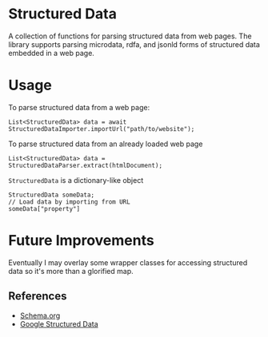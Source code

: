 # Structured Data
A collection of functions for parsing structured data from web pages. The library supports parsing
microdata, rdfa, and jsonld forms of structured data embedded in a web page.

# Usage
To parse structured data from a web page:
```
List<StructuredData> data = await StructuredDataImporter.importUrl("path/to/website");
```

To parse structured data from an already loaded web page
```
List<StructuredData> data = StructuredDataParser.extract(htmlDocument);
```

`StructuredData` is a dictionary-like object
```
StructuredData someData;
// Load data by importing from URL
someData["property"]
```

# Future Improvements
Eventually I may overlay some wrapper classes for accessing structured data so it's more than
a glorified map.

## References
- [Schema.org](https://schema.org)
- [Google Structured Data](https://developers.google.com/search/docs/guides/intro-structured-data)